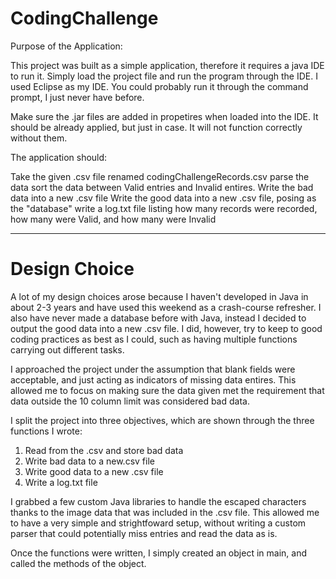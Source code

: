 # CodingChallenge

Purpose of the Application:

This project was built as a simple application, therefore it requires a java IDE to run it.
Simply load the project file and run the program through the IDE. 
I used Eclipse as my IDE.
You could probably run it through the command prompt, I just never have before.

Make sure the .jar files are added in propetires when loaded into the IDE. It should be already applied, but just in case. It will not function correctly without them.

The application should: 

Take the given .csv file renamed codingChallengeRecords.csv
parse the data
sort the data between Valid entries and Invalid entires.
Write the bad data into a new .csv file
Write the good data into a new .csv file, posing as the "database"
write a log.txt file listing how many records were recorded, how many were Valid, and how many were Invalid

-------------------
# Design Choice

A lot of my design choices arose because I haven't developed in Java in about 2-3 years and have used this weekend as a crash-course refresher. I also have never made a database before with Java, instead I decided to output the good data into a new .csv file.
I did, however, try to keep to good coding practices as best as I could, such as having multiple functions carrying out different tasks.

I approached the project under the assumption that blank fields were acceptable, and just acting as indicators of missing data entires. This allowed me to focus on making sure the data given met the requirement that data outside the 10 column limit was considered bad data.

I split the project into three objectives, which are shown through the three functions I wrote: 
1) Read from the .csv and store bad data
2) Write bad data to a new.csv file
3) Write good data to a new .csv file
4) Write a log.txt file

I grabbed a few custom Java libraries to handle the escaped characters thanks to the image data that was included in the .csv file. This allowed me to have a very simple and strightfoward setup, without writing a custom parser that could potentially miss entries and read the data as is.

Once the functions were written, I simply created an object in main, and called the methods of the object.